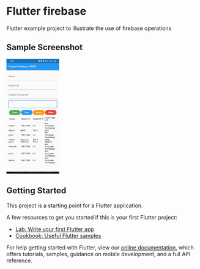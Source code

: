 # Flutter firebase

Flutter example project to illustrate the use of firebase operations


## Sample Screenshot

  <img src="https://github.com/charanprasanth/Flutter-Firebase/blob/master/sample/picture.jpg" height="300"></img>

## Getting Started

This project is a starting point for a Flutter application.

A few resources to get you started if this is your first Flutter project:

- [Lab: Write your first Flutter app](https://flutter.dev/docs/get-started/codelab)
- [Cookbook: Useful Flutter samples](https://flutter.dev/docs/cookbook)

For help getting started with Flutter, view our
[online documentation](https://flutter.dev/docs), which offers tutorials,
samples, guidance on mobile development, and a full API reference.
